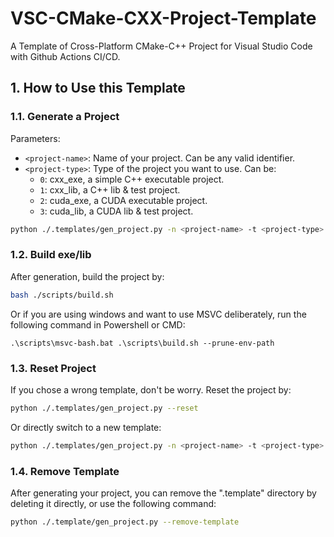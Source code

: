 # VSC-CMake-CXX-Project-Template
A Template of Cross-Platform CMake-C++ Project for Visual Studio Code with Github Actions CI/CD.

## 1. How to Use this Template

### 1.1. Generate a Project

Parameters:

- `<project-name>`: Name of your project. Can be any valid identifier.
- `<project-type>`: Type of the project you want to use. Can be:
  - `0`: cxx_exe, a simple C++ executable project.
  - `1`: cxx_lib, a C++ lib & test project.
  - `2`: cuda_exe, a CUDA executable project.
  - `3`: cuda_lib, a CUDA lib & test project.

```bash
python ./.templates/gen_project.py -n <project-name> -t <project-type>
```

### 1.2. Build exe/lib

After generation, build the project by:

```bash
bash ./scripts/build.sh
```

Or if you are using windows and want to use MSVC deliberately, run the following command in Powershell or CMD:

```pwsh
.\scripts\msvc-bash.bat .\scripts\build.sh --prune-env-path
```

### 1.3. Reset Project

If you chose a wrong template, don't be worry. Reset the project by:

```bash
python ./.templates/gen_project.py --reset
```

Or directly switch to a new template:

```bash
python ./.templates/gen_project.py -n <project-name> -t <project-type>
```

### 1.4. Remove Template

After generating your project, you can remove the ".template" directory by deleting it directly, or use the following command:

```bash
python ./.template/gen_project.py --remove-template
```
